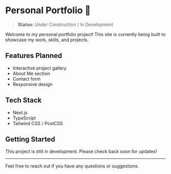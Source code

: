 # Personal Portfolio 🚧

> **Status:** Under Construction / In Development

Welcome to my personal portfolio project! This site is currently being built to showcase my work, skills, and projects.

## Features Planned

- Interactive project gallery
- About Me section
- Contact form
- Responsive design

## Tech Stack

- Next.js
- TypeScript
- Tailwind CSS / PostCSS

## Getting Started

This project is still in development. Please check back soon for updates!

---

Feel free to reach out if you have any questions or suggestions.
